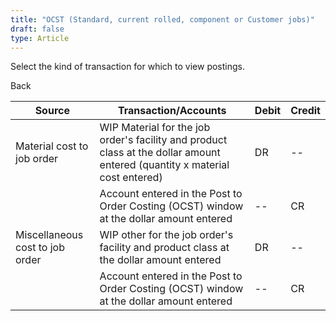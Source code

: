 ```yaml
---
title: "OCST (Standard, current rolled, component or Customer jobs)"
draft: false
type: Article
---
```


Select the kind of transaction for which to view postings. 

Back

| Source                          | Transaction/Accounts                                                                                                        | Debit | Credit |
|---------------------------------|-----------------------------------------------------------------------------------------------------------------------------|-------|--------|
| Material cost to job order      | WIP Material for the job order's facility and product class at the dollar amount entered (quantity x material cost entered) | DR    | --     |
|                                 | Account entered in the Post to Order Costing (OCST) window at the dollar amount entered                                     | --    | CR     |
| Miscellaneous cost to job order | WIP other for the job order's facility and product class at the dollar amount entered                                       | DR    | --     |
|                                 | Account entered in the Post to Order Costing (OCST) window at the dollar amount entered                                     | --    | CR     |